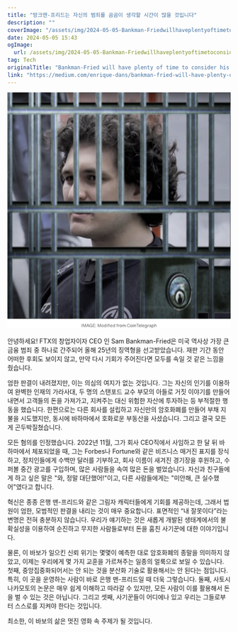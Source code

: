 ```yaml
---
title: "방크맨-프리드는 자신의 범죄를 곰곰이 생각할 시간이 많을 것입니다"
description: ""
coverImage: "/assets/img/2024-05-05-Bankman-Friedwillhaveplentyoftimetoconsiderhiscrimes_0.png"
date: 2024-05-05 15:43
ogImage: 
  url: /assets/img/2024-05-05-Bankman-Friedwillhaveplentyoftimetoconsiderhiscrimes_0.png
tag: Tech
originalTitle: "Bankman-Fried will have plenty of time to consider his crimes"
link: "https://medium.com/enrique-dans/bankman-fried-will-have-plenty-of-time-to-consider-his-crimes-53fb4d047e3d"
---
```



![Bankman-Fried](/assets/img/2024-05-05-Bankman-Friedwillhaveplentyoftimetoconsiderhiscrimes_0.png)

안녕하세요! FTX의 창업자이자 CEO 인 Sam Bankman-Fried은 미국 역사상 가장 큰 금융 범죄 중 하나로 간주되어 올해 25년의 징역형을 선고받았습니다. 재판 기간 동안 어떠한 후회도 보이지 않고, 만약 다시 기회가 주어진다면 모두를 속일 것 같은 느낌을 줬습니다.

엄한 판결이 내려졌지만, 이는 의심의 여지가 없는 것입니다. 그는 자신의 인기를 이용하여 완벽한 인재의 가라사대, 두 명의 스탠포드 교수 부모의 아들로 거짓 이야기를 만들어내면서 고객들의 돈을 가져가고, 지켜주는 대신 위험한 자산에 투자하는 등 부적절한 행동을 했습니다. 한편으로는 다른 회사를 설립하고 자신만의 암호화폐를 만들어 부채 지불을 시도했지만, 동시에 바하마에서 호화로운 부동산을 사셨습니다. 그리고 결국 모든 게 곤두박질쳤습니다.

모든 혐의를 인정했습니다. 2022년 11월, 그가 회사 CEO직에서 사임하고 한 달 뒤 바하마에서 체포되었을 때, 그는 Forbes나 Fortune와 같은 비즈니스 매거진 표지를 장식하고, 정치인들에게 수백만 달러를 기부하고, 회사 이름이 새겨진 경기장을 후원하고, 수퍼볼 중간 광고를 구입하며, 많은 사람들을 속여 많은 돈을 벌었습니다. 자신과 친구들에게 하고 싶은 말은 "와, 정말 대단했어!"이고, 다른 사람들에게는 "미안해, 큰 실수했어"였다고 합니다.



혁신은 종종 은행 맨-프리드와 같은 그림자 캐릭터들에게 기회를 제공하는데, 그래서 법원이 엄한, 모범적인 판결을 내리는 것이 매우 중요합니다. 표면적인 “내 잘못이다”라는 변명은 전혀 충분하지 않습니다. 우리가 얘기하는 것은 새롭게 개발된 생태계에서의 불확실성을 이용하여 순진하고 무지한 사람들로부터 돈을 훔친 사기꾼에 대한 이야기입니다.

물론, 이 바보가 일으킨 신뢰 위기는 몇몇이 예측한 대로 암호화폐의 종말을 의미하지 않았고, 이제는 우리에게 몇 가지 교훈을 가르쳐주는 일종의 얼룩으로 보일 수 있습니다. 첫째, 중앙집중화되어서는 안 되는 것을 분산화 기술로 활용해서는 안 된다는 점입니다. 특히, 이 곳을 운영하는 사람이 바로 은행 맨-프리드일 때 더욱 그렇습니다. 둘째, 사토시 나카모토의 논문은 매우 쉽게 이해하고 따라갈 수 있지만, 모든 사람이 이를 활용해서 돈을 벌 수 있는 것은 아닙니다. 그리고 셋째, 사기꾼들이 어디에나 있고 우리는 그들로부터 스스로를 지켜야 한다는 것입니다.

최소한, 이 바보의 삶은 멋진 영화 속 주제가 될 것입니다.